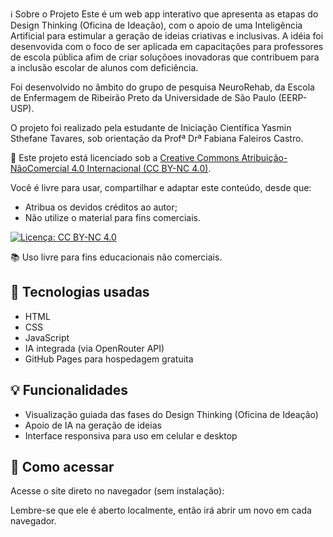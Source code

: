 ℹ️ Sobre o Projeto
Este é um web app interativo que apresenta as etapas do Design Thinking (Oficina de Ideação), com o apoio de uma Inteligência Artificial para estimular a geração de ideias criativas e inclusivas. A idéia foi desenvovida com o foco de ser aplicada em capacitações para professores de escola pública afim de criar soluçõoes inovadoras que contribuem para a inclusão escolar de alunos com deficiência. 

Foi desenvolvido no âmbito do grupo de pesquisa NeuroRehab, da Escola de Enfermagem de Ribeirão Preto da Universidade de São Paulo (EERP-USP).

O projeto foi realizado pela estudante de Iniciação Científica Yasmin Sthefane Tavares, sob orientação da Profª Drª Fabiana Faleiros Castro.

🔖 Este projeto está licenciado sob a [Creative Commons Atribuição-NãoComercial 4.0 Internacional (CC BY-NC 4.0)](https://creativecommons.org/licenses/by-nc/4.0/legalcode.pt).

Você é livre para usar, compartilhar e adaptar este conteúdo, desde que:
- Atribua os devidos créditos ao autor;
- Não utilize o material para fins comerciais.

[![Licença: CC BY-NC 4.0](https://licensebuttons.net/l/by-nc/4.0/88x31.png)](https://creativecommons.org/licenses/by-nc/4.0/)

📚 Uso livre para fins educacionais não comerciais.

## 🔧 Tecnologias usadas

- HTML
- CSS
- JavaScript
- IA integrada (via OpenRouter API)
- GitHub Pages para hospedagem gratuita

## 💡 Funcionalidades

- Visualização guiada das fases do Design Thinking (Oficina de Ideação)
- Apoio de IA na geração de ideias
- Interface responsiva para uso em celular e desktop

## 🚀 Como acessar

Acesse o site direto no navegador (sem instalação):


Lembre-se que ele é aberto localmente, então irá abrir um novo em cada navegador. 
